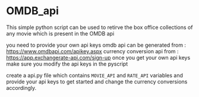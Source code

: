 # OMDB_api
This simple python script can be used to retirve the box office collections of any movie which is present in the OMDB api



you need to provide your own api keys
omdb api can be generated from : https://www.omdbapi.com/apikey.aspx
currency conversion api from : https://app.exchangerate-api.com/sign-up
once you get your own api keys make sure you modify the api keys in the pyscript

create a api.py file which contains `MOVIE_API` and `RATE_API` variables and provide your api keys to get started and change the currency conversions accordingly.
